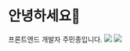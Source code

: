 # 안녕하세요👋
프론트엔드 개발자 주민종입니다.
<a href="mailto:wnalsals1127@gmail.com"><img src="https://img.shields.io/badge/-wnalsals1127@gmail.com-EA4335?style=flat&logo=gmail&logoColor=white"></img></a>
<a href="mailto:wnalsals12@naver.com"><img src="https://img.shields.io/badge/-wnalsals12@naver.com-03C75A?style=flat&logo=naver&logoColor=white"></img></a>
